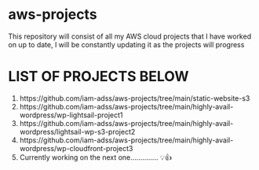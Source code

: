 # aws-projects
This repository will consist of all my AWS cloud projects that I have worked on up to date, I will be constantly updating it as the projects will progress

<h1> LIST OF PROJECTS BELOW</h1>

<html>
  <body>
    <ol>
      <li>https://github.com/iam-adss/aws-projects/tree/main/static-website-s3</li>
      <li>https://github.com/iam-adss/aws-projects/tree/main/highly-avail-wordpress/wp-lightsail-project1</li>
      <li>https://github.com/iam-adss/aws-projects/tree/main/highly-avail-wordpress/lightsail-wp-s3-project2</li>
      <li> https://github.com/iam-adss/aws-projects/tree/main/highly-avail-wordpress/wp-cloudfront-project3</li>
        <li> Currently working on the next one.............. 💡👍 </li>
    </ol>
    
  </body>
</html>

